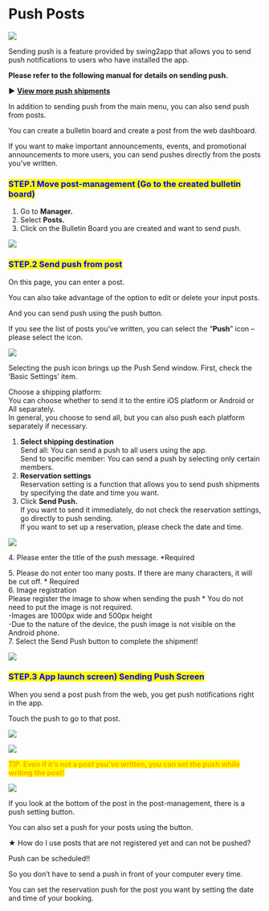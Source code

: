 # Push Posts

![](https://support.swing2app.com/wp-content/uploads/2019/12/p6.png)

Sending push is a feature provided by swing2app that allows you to send push notifications to users who have installed the app.

**Please refer to the following manual for details on sending push.**

**▶** [**View more push shipments**](push.md)

In addition to sending push from the main menu, you can also send push from posts.

You can create a bulletin board and create a post from the web dashboard.

If you want to make important announcements, events, and promotional announcements to more users, you can send pushes directly from the posts you’ve written.



### <mark style="color:blue;">**STEP.1 Move post-management (Go to the created bulletin board)**</mark>

1. Go to **Manager.**&#x20;
2. Select **Posts.**
3. Click on the Bulletin Board you are created and want to send push.

![](https://support.swing2app.com/wp-content/uploads/2019/12/p1.png)



### <mark style="color:blue;">**STEP.2 Send push from post**</mark>

On this page, you can enter a post.

You can also take advantage of the option to edit or delete your input posts.

And you can send push using the push button.

If you see the list of posts you’ve written, you can select the “**Push**” icon – please select the icon.&#x20;

![](https://support.swing2app.com/wp-content/uploads/2019/12/g.png)

Selecting the push icon brings up the Push Send window. First, check the ‘Basic Settings’ item.&#x20;

Choose a shipping platform:\
You can choose whether to send it to the entire iOS platform or Android or All separately.\
In general, you choose to send all, but you can also push each platform separately if necessary.&#x20;

1. **Select shipping destination**\
   Send all: You can send a push to all users using the app.\
   Send to specific member: You can send a push by selecting only certain members.
2. **Reservation settings**\
   Reservation setting is a function that allows you to send push shipments by specifying the date and time you want.
3. Click **Send Push.**\
   If you want to send it immediately, do not check the reservation settings, go directly to push sending.\
   If you want to set up a reservation, please check the date and time.

![](https://support.swing2app.com/wp-content/uploads/2019/12/p3.png)

4\. Please enter the title of the push message. \*Required

5\. Please do not enter too many posts. If there are many characters, it will be cut off.  \* Required\
6\. Image registration\
&#x20;   Please register the image to show when sending the push  \* You do not need to put the image is         not required.\
&#x20;   \-Images are 1000px wide and 500px height\
&#x20;   \-Due to the nature of the device, the push image is not visible on the Android phone.\
7\. Select the Send Push button to complete the shipment!

![](https://support.swing2app.com/wp-content/uploads/2019/12/p4.png)



### <mark style="color:blue;">**STEP.3 App launch screen) Sending Push Screen**</mark>

When you send a post push from the web, you get push notifications right in the app.&#x20;

Touch the push to go to that post.

![](https://support.swing2app.com/wp-content/uploads/2019/12/%EB%85%B9%ED%99%94\_2020\_05\_08\_17\_34\_39\_679.gif)

![](https://wp.swing2app.co.kr/wp-content/uploads/2018/09/%EC%A4%841.png)

<mark style="color:orange;">**TIP. Even if it’s not a post you’ve written, you can set the push while writing the post!**</mark>

![](https://support.swing2app.com/wp-content/uploads/2019/12/q.png)

If you look at the bottom of the post in the post-management, there is a push setting button.

You can also set a push for your posts using the button.

★ How do I use posts that are not registered yet and can not be pushed?

Push can be scheduled!!

So you don’t have to send a push in front of your computer every time.

You can set the reservation push for the post you want by setting the date and time of your booking.
